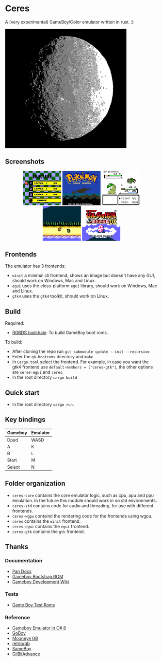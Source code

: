 # Ceres

A (very experimental) GameBoy/Color emulator written in rust. :)

![logo](https://github.com/remind-me-later/ceres-images/blob/main/ceres.webp?raw=true)

## Screenshots

<p align="center" width="100%">
    <img width="25%" alt="Kirby's Dream Land" src="https://github.com/remind-me-later/ceres-images/blob/main/kirby_dream.webp?raw=true">
    <img width="25%" alt="Pokémon Silver" src="https://github.com/remind-me-later/ceres-images/blob/main/pokemon_silver.webp?raw=true">
    <img width="25%" alt="Pokémon Crystal" src="https://github.com/remind-me-later/ceres-images/blob/main/pokemon_crystal.webp?raw=true">
    <img width="25%" alt="Zelda Link's Awakening Intro" src="https://github.com/remind-me-later/ceres-images/blob/main/zelda_yume_1.webp?raw=true">
    <img width="25%" alt="Zelda Link's Awakening Title" src="https://github.com/remind-me-later/ceres-images/blob/main/zelda_yume_2.webp?raw=true">
</p>

## Frontends

The emulator has 3 frontends:

- `winit` a minimal cli frontend, shows an image but doesn't have any GUI,
    should work on Windows, Mac and Linux.
- `egui` uses the closs-platform `egui` library, should work on Windows,
    Mac and Linux.
- `gtk4` uses the `gtk4` toolkit, should work on Linux.

## Build

Required:

- [RGBDS toolchain](https://rgbds.gbdev.io/): To build GameBoy boot roms.

To build:

- After cloning the repo run `git submodule update --init --recursive`.
- Enter the `gb-bootroms` directory and `make`.
- In `Cargo.toml` select the frontend.
  For example, in case you want the gtk4 frontend use `default-members = ["ceres-gtk"]`,
  the other options are `ceres-egui` and `ceres`.
- In the root directory `cargo build`

## Quick start

- In the root directory `cargo run`.

## Key bindings

| Gameboy | Emulator |
| ------- | -------- |
| Dpad    | WASD     |
| A       | K        |
| B       | L        |
| Start   | M        |
| Select  | N        |

## Folder organization

- `ceres-core` contains the core emulator logic, such as cpu, apu and ppu emulation.
    In the future this module should work in no std environments.
- `ceres-std` contains code for audio and threading, for use with different frontends.
- `ceres-wgpu` containd the rendering code for the frontends using wgpu.
- `ceres` contains the `winit` frontend.
- `ceres-egui` contains the `egui` frontend.
- `ceres-gtk` contains the `gtk` frontend.

## Thanks

### Documentation

- [Pan Docs](https://gbdev.io/pandocs/)
- [Gameboy Bootstrap ROM](https://gbdev.gg8.se/wiki/articles/Gameboy_Bootstrap_ROM#Contents_of_the_ROM)
- [Gameboy Development Wiki](https://gbdev.gg8.se/wiki/articles/Main_Page)

### Tests

- [Game Boy Test Roms](https://github.com/c-sp/gameboy-test-roms)

### Reference

- [Gameboy Emulator in C# 8](https://github.com/DaveTCode/gameboy-emulator-dotnet)
- [GoBoy](https://github.com/Humpheh/goboy)
- [Mooneye GB](https://github.com/Gekkio/mooneye-gb)
- [retrio/gb](https://github.com/retrio/gb)
- [SameBoy](https://github.com/LIJI32/SameBoy)
- [GiiBiiAdvance](https://github.com/AntonioND/giibiiadvance)
